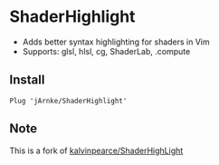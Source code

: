 # ShaderHighlight
- Adds better syntax highlighting for shaders in Vim
- Supports: glsl, hlsl, cg, ShaderLab, .compute

## Install
```vim
Plug 'jArnke/ShaderHighlight'
```

## Note
This is a fork of [kalvinpearce/ShaderHighLight](https://github.com/kalvinpearce/ShaderHighlight)
